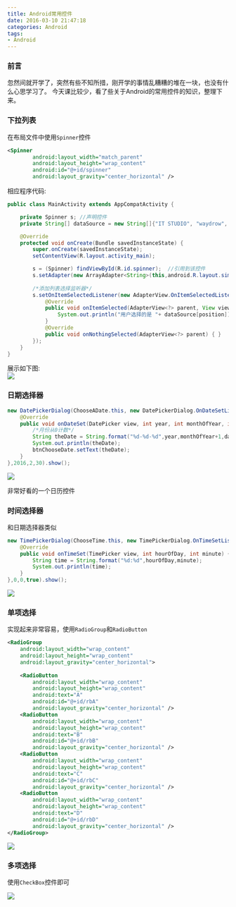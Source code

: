 ```yaml
---
title: Android常用控件
date: 2016-03-10 21:47:18
categories: Android
tags:
- Android
---
```


### 前言
忽然间就开学了，突然有些不知所措，刚开学的事情乱糟糟的堆在一块，也没有什么心思学习了。
今天课比较少，看了些关于Android的常用控件的知识，整理下来。

### 下拉列表
在布局文件中使用`Spinner`控件

<!-- more -->

```xml
<Spinner
        android:layout_width="match_parent"
        android:layout_height="wrap_content"
        android:id="@+id/spinner"
        android:layout_gravity="center_horizontal" />
```
相应程序代码: 

```java
public class MainActivity extends AppCompatActivity {

    private Spinner s; //声明控件
    private String[] dataSource = new String[]{"IT STUDIO", "waydrow", "taylor"};  //列表数组

    @Override
    protected void onCreate(Bundle savedInstanceState) {
        super.onCreate(savedInstanceState);
        setContentView(R.layout.activity_main);

        s = (Spinner) findViewById(R.id.spinner);  //引用到该控件
        s.setAdapter(new ArrayAdapter<String>(this,android.R.layout.simple_list_item_1,dataSource));  //生成下拉列表
        
        /*添加列表选择监听器*/
        s.setOnItemSelectedListener(new AdapterView.OnItemSelectedListener() {
            @Override
            public void onItemSelected(AdapterView<?> parent, View view, int position, long id) {
                System.out.println("用户选择的是 "+ dataSource[position]);
            }
            @Override
            public void onNothingSelected(AdapterView<?> parent) { }
        });
    }
}
```

展示如下图:   
![](http://7xrmgx.com1.z0.glb.clouddn.com/2016-03-10_210102.png)

### 日期选择器

```java
new DatePickerDialog(ChooseADate.this, new DatePickerDialog.OnDateSetListener() {
	@Override
	public void onDateSet(DatePicker view, int year, int monthOfYear, int dayOfMonth) {
		/*月份从0计数*/
		String theDate = String.format("%d-%d-%d",year,monthOfYear+1,dayOfMonth);
		System.out.println(theDate);
		btnChooseDate.setText(theDate);
	}
},2016,2,30).show();
```

![](http://7xrmgx.com1.z0.glb.clouddn.com/date.png)

非常好看的一个日历控件

### 时间选择器
和日期选择器类似

```java
new TimePickerDialog(ChooseTime.this, new TimePickerDialog.OnTimeSetListener() {
	@Override
	public void onTimeSet(TimePicker view, int hourOfDay, int minute) {
		String time = String.format("%d:%d",hourOfDay,minute);
		System.out.println(time);
	}
},0,0,true).show();
```

![](http://7xrmgx.com1.z0.glb.clouddn.com/time.png)


### 单项选择
实现起来非常容易，使用`RadioGroup`和`RadioButton`

```xml
<RadioGroup
	android:layout_width="wrap_content"
	android:layout_height="wrap_content"
	android:layout_gravity="center_horizontal">
	
	<RadioButton
	    android:layout_width="wrap_content"
	    android:layout_height="wrap_content"
	    android:text="A"
	    android:id="@+id/rbA"
	    android:layout_gravity="center_horizontal" />
	<RadioButton
	    android:layout_width="wrap_content"
	    android:layout_height="wrap_content"
	    android:text="B"
	    android:id="@+id/rbB"
	    android:layout_gravity="center_horizontal" />
	<RadioButton
	    android:layout_width="wrap_content"
	    android:layout_height="wrap_content"
	    android:text="C"
	    android:id="@+id/rbC"
	    android:layout_gravity="center_horizontal" />
	<RadioButton
	    android:layout_width="wrap_content"
	    android:layout_height="wrap_content"
	    android:text="D"
	    android:id="@+id/rbD"
	    android:layout_gravity="center_horizontal" />
</RadioGroup>
```

![](http://7xrmgx.com1.z0.glb.clouddn.com/singleChoice.png)

### 多项选择
使用`CheckBox`控件即可

![](http://7xrmgx.com1.z0.glb.clouddn.com/mulChoice.png)

